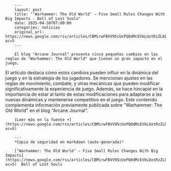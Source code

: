        ---
        layout: post
        title: "‘Warhammer: The Old World’ – Five Small Rules Changes With Big Impacts - Bell of Lost Souls"
        date: 2025-04-30T07:00:00
        categories: noticias
        original_url: https://news.google.com/rss/articles/CBMirwFBVV95cUxPQ0dMcEVkLUxtRzZLbEQycXd0NnViMTNwc203R01IYnpkRG1CYXN5ei1lTlhhVXUtQUx4RkFZbFFGYXl1N2d3WEV0S2tRNjNrVThxVmtERjFkUnFlS3RSQno3Z1I2dnNfdHVPNEp0SVRscWZDYnJLdWc2a1BUbk9Qakl4c05EOVlBd0JXZVMydURCWTVkV2MwZE5CWmNGdGtsUm04ZTgyX1gtV3AwZ1Vj?oc=5
        ---

        El blog "Arcane Journal" presenta cinco pequeños cambios en las reglas de "Warhammer: The Old World" que tienen un gran impacto en el juego.

El artículo destaca cómo estos cambios pueden influir en la dinámica del juego y en la estrategia de los jugadores. Se mencionan ajustes en las reglas de movimiento, combate, y otras mecánicas que pueden modificar significativamente la experiencia de juego. Además, se hace hincapié en la importancia de estar al tanto de estas modificaciones para adaptarse a las nuevas dinámicas y mantenerse competitivo en el juego. Este contenido complementa información previamente publicada sobre "Warhammer: The Old World" en el blog "Arcane Journal".

        [Leer más en la fuente ➜](https://news.google.com/rss/articles/CBMirwFBVV95cUxPQ0dMcEVkLUxtRzZLbEQycXd0NnViMTNwc203R01IYnpkRG1CYXN5ei1lTlhhVXUtQUx4RkFZbFFGYXl1N2d3WEV0S2tRNjNrVThxVmtERjFkUnFlS3RSQno3Z1I2dnNfdHVPNEp0SVRscWZDYnJLdWc2a1BUbk9Qakl4c05EOVlBd0JXZVMydURCWTVkV2MwZE5CWmNGdGtsUm04ZTgyX1gtV3AwZ1Vj?oc=5)

        ---
        *Copia de seguridad en markdown (auto-generada)*

        [‘Warhammer: The Old World’ – Five Small Rules Changes With Big Impacts](https://news.google.com/rss/articles/CBMirwFBVV95cUxPQ0dMcEVkLUxtRzZLbEQycXd0NnViMTNwc203R01IYnpkRG1CYXN5ei1lTlhhVXUtQUx4RkFZbFFGYXl1N2d3WEV0S2tRNjNrVThxVmtERjFkUnFlS3RSQno3Z1I2dnNfdHVPNEp0SVRscWZDYnJLdWc2a1BUbk9Qakl4c05EOVlBd0JXZVMydURCWTVkV2MwZE5CWmNGdGtsUm04ZTgyX1gtV3AwZ1Vj?oc=5)  Bell of Lost Souls
